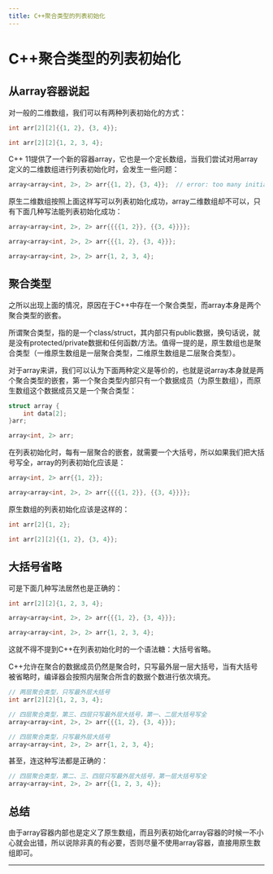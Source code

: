 ```yaml
---
title: C++聚合类型的列表初始化
---
```


# C++聚合类型的列表初始化

<script type="text/javascript" src="/include/head.js"></script>

## 从array容器说起

对一般的二维数组，我们可以有两种列表初始化的方式：

```C++
int arr[2][2]{{1, 2}, {3, 4}};

int arr[2][2]{1, 2, 3, 4};
```

C++ 11提供了一个新的容器array，它也是一个定长数组，当我们尝试对用array定义的二维数组进行列表初始化时，会发生一些问题：

```C++
array<array<int, 2>, 2> arr{{1, 2}, {3, 4}};  // error: too many initializers for 'array<array<int, 2>, 2>'
```

原生二维数组按照上面这样写可以列表初始化成功，array二维数组却不可以，只有下面几种写法能列表初始化成功：

```C++
array<array<int, 2>, 2> arr{{{{1, 2}}, {{3, 4}}}};

array<array<int, 2>, 2> arr{{{1, 2}, {3, 4}}};

array<array<int, 2>, 2> arr{1, 2, 3, 4};
```

## 聚合类型

之所以出现上面的情况，原因在于C++中存在一个聚合类型，而array本身是两个聚合类型的嵌套。

所谓聚合类型，指的是一个class/struct，其内部只有public数据，换句话说，就是没有protected/private数据和任何函数/方法。值得一提的是，原生数组也是聚合类型（一维原生数组是一层聚合类型，二维原生数组是二层聚合类型）。

对于array来讲，我们可以认为下面两种定义是等价的，也就是说array本身就是两个聚合类型的嵌套，第一个聚合类型内部只有一个数据成员（为原生数组），而原生数组这个数据成员又是一个聚合类型：

```C++
struct array {
    int data[2];
}arr;

array<int, 2> arr;
```

在列表初始化时，每有一层聚合的嵌套，就需要一个大括号，所以如果我们把大括号写全，array的列表初始化应该是：

```C++
array<int, 2> arr{{1, 2}};

array<array<int, 2>, 2> arr{{{{1, 2}}, {{3, 4}}}};
```

原生数组的列表初始化应该是这样的：

```C++
int arr[2]{1, 2};

int arr[2][2]{{1, 2}, {3, 4}};
```

## 大括号省略

可是下面几种写法居然也是正确的：

```C++
int arr[2][2]{1, 2, 3, 4};

array<array<int, 2>, 2> arr{{{1, 2}, {3, 4}}};

array<array<int, 2>, 2> arr{1, 2, 3, 4};
```

这就不得不提到C++在列表初始化时的一个语法糖：大括号省略。

C++允许在聚合的数据成员仍然是聚合时，只写最外层一层大括号，当有大括号被省略时，编译器会按照内层聚合所含的数据个数进行依次填充。

```C++
// 两层聚合类型，只写最外层大括号
int arr[2][2]{1, 2, 3, 4};

// 四层聚合类型，第三、四层只写最外层大括号，第一、二层大括号写全
array<array<int, 2>, 2> arr{{{1, 2}, {3, 4}}};

// 四层聚合类型，只写最外层大括号
array<array<int, 2>, 2> arr{1, 2, 3, 4};
```

甚至，连这种写法都是正确的：

```C++
// 四层聚合类型，第二、三、四层只写最外层大括号，第一层大括号写全
array<array<int, 2>, 2> arr{{1, 2, 3, 4}};
```

## 总结

由于array容器内部也是定义了原生数组，而且列表初始化array容器的时候一不小心就会出错，所以说除非真的有必要，否则尽量不使用array容器，直接用原生数组即可。

---

<script type="text/javascript" src="/include/tail.js"></script>

